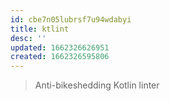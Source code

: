 ```yaml
---
id: cbe7n05lubrsf7u94wdabyi
title: ktlint
desc: ''
updated: 1662326626951
created: 1662326595806
---
```


> Anti-bikeshedding Kotlin linter
